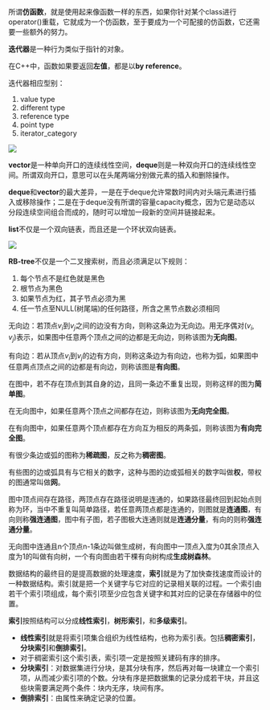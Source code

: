 


所谓**仿函数**，就是使用起来像函数一样的东西，如果你针对某个class进行operator()重载，它就成为一个仿函数，至于要成为一个可配接的仿函数，它还需要一些额外的努力。  

**迭代器**是一种行为类似于指针的对象。  

在C++中，函数如果要返回**左值**，都是以**by reference**。  

迭代器相应型别：  
1. value type  
2. different type   
3. reference type   
4. point type  
5. iterator_category  

![](http://i.imgur.com/s0ANiIE.png)

**vector**是一种单向开口的连续线性空间，**deque**则是一种双向开口的连续线性空间。所谓双向开口，意思可以在头尾两端分别做元素的插入和删除操作。


**deque**和**vector**的最大差异，一是在于deque允许常数时间内对头端元素进行插入或移除操作；二是在于deque没有所谓的容量capacity概念，因为它是动态以分段连续空间组合而成的，随时可以增加一段新的空间并链接起来。  

**list**不仅是一个双向链表，而且还是一个环状双向链表。  


![](http://i.imgur.com/Ajl1DxP.png)


**RB-tree**不仅是一个二叉搜索树，而且必须满足以下规则：  
1. 每个节点不是红色就是黑色  
2. 根节点为黑色  
3. 如果节点为红，其子节点必须为黑  
4. 任一节点至NULL(树尾端)的任何路径，所含之黑节点数必须相同  



无向边：若顶点$v_i$到$v_j$之间的边没有方向，则称这条边为无向边。用无序偶对$(v_i,v_j)$表示，如果图中任意两个顶点之间的边都是无向边，则称该图为**无向图**。  


有向边：若从顶点$v_i$到$v_j$的边有方向，则称这条边为有向边，也称为弧，如果图中任意两点顶点之间的边都是有向边，则称该图是**有向图**。  


在图中，若不存在顶点到其自身的边，且同一条边不重复出现，则称这样的图为**简单图**。  

在无向图中，如果任意两个顶点之间都存在边，则称该图为**无向完全图**。  

在有向图中，如果任意两个顶点都存在方向互为相反的两条弧，则称该图为**有向完全图**。  

有很少条边或弧的图称为**稀疏图**，反之称为**稠密图**。  

有些图的边或弧具有与它相关的数字，这种与图的边或弧相关的数字叫做**权**，带权的图通常叫做**网**。  

图中顶点间存在路径，两顶点存在路径说明是连通的，如果路径最终回到起始点则称为环，当中不重复叫简单路径，若任意两顶点都是连通的，则图就是**连通图**，有向则称**强连通图**，图中有子图，若子图极大连通则就是**连通分量**，有向的则称**强连通分量**。  


无向图中连通且n个顶点n-1条边叫做生成树，有向图中一顶点入度为0其余顶点入度为1的叫做有向树，一个有向图由若干棵有向树构成**生成树森林**。  

数据结构的最终目的是提高数据的处理速度，**索引**就是为了加快查找速度而设计的一种数据结构。索引就是把一个关键字与它对应的记录相关联的过程。一个索引由若干个索引项组成，每个索引项至少应包含关键字和其对应的记录在存储器中的位置。  

**索引**按照结构可以分成**线性索引**，**树形索引**，和**多级索引**。  

- **线性索引**就是将索引项集合组织为线性结构，也称为索引表。包括**稠密索引**，**分块索引**和**倒排索引**。  
- 对于稠密索引这个索引表，索引项一定是按照关建码有序的排序。  
- **分块索引**：对数据集进行分块，是其分块有序，然后再对每一块建立一个索引项，从而减少索引项的个数。分块有序是把数据集的记录分成若干块，并且这些块需要满足两个条件：块内无序，块间有序。  
- **倒排索引**：由属性来确定记录的位置。  



